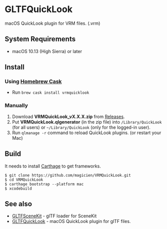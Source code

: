 # GLTFQuickLook
macOS QuickLook plugin for VRM files. (.vrm)

## System Requirements

- macOS 10.13 (High Sierra) or later

## Install

### Using [Homebrew Cask](https://github.com/phinze/homebrew-cask)

- Run `brew cask install vrmquicklook`

### Manually

1. Download **VRMQuickLook_vX.X.X.zip** from [Releases](https://github.com/magicien/VRMQuickLook/releases/latest).
2. Put **VRMQuickLook.qlgenerator** (in the zip file) into `/Library/QuickLook` (for all users) or `~/Library/QuickLook` (only for the logged-in user).
3. Run `qlmanage -r` command to reload QuickLook plugins. (or restart your Mac)

## Build

It needs to install [Carthage](https://github.com/Carthage/Carthage) to get frameworks.
```
$ git clone https://github.com/magicien/VRMQuickLook.git
$ cd VRMQuickLook
$ carthage bootstrap --platform mac
$ xcodebuild
```

## See also

- [GLTFSceneKit](https://github.com/magicien/GLTFSceneKit/) - glTF loader for SceneKit
- [GLTFQuickLook](https://github.com/magicien/GLTFQuickLook/) - macOS QuickLook plugin for glTF files.

